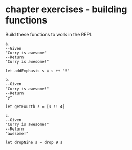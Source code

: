 # chapter exercises - building functions

Build these functions to work in the REPL

```
a. 
--Given 
"Curry is awesome"
--Return
"Curry is awesome!"

let addEmphasis s = s ++ "!"

b.
--Given
"Curry is awesome!"
--Return
"y"

let getFourth s = [s !! 4]

c.
--Given 
"Curry is awesome!"
--Return 
"awesome!"

let dropNine s = drop 9 s
```
